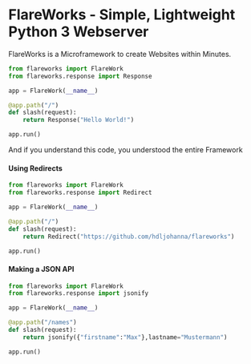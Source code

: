# FlareWorks - Simple, Lightweight Python 3 Webserver
FlareWorks is a Microframework to create Websites within Minutes.  

```py
from flareworks import FlareWork
from flareworks.response import Response

app = FlareWork(__name__)

@app.path("/")
def slash(request):
    return Response("Hello World!")

app.run()
```

And if you understand this code, you understood the entire Framework


#### Using Redirects
```py
from flareworks import FlareWork
from flareworks.response import Redirect

app = FlareWork(__name__)

@app.path("/")
def slash(request):
    return Redirect("https://github.com/hdljohanna/flareworks")

app.run()
```


#### Making a JSON API
```py
from flareworks import FlareWork
from flareworks.response import jsonify

app = FlareWork(__name__)

@app.path("/names")
def slash(request):
    return jsonify({"firstname":"Max"},lastname="Mustermann")

app.run()
```
